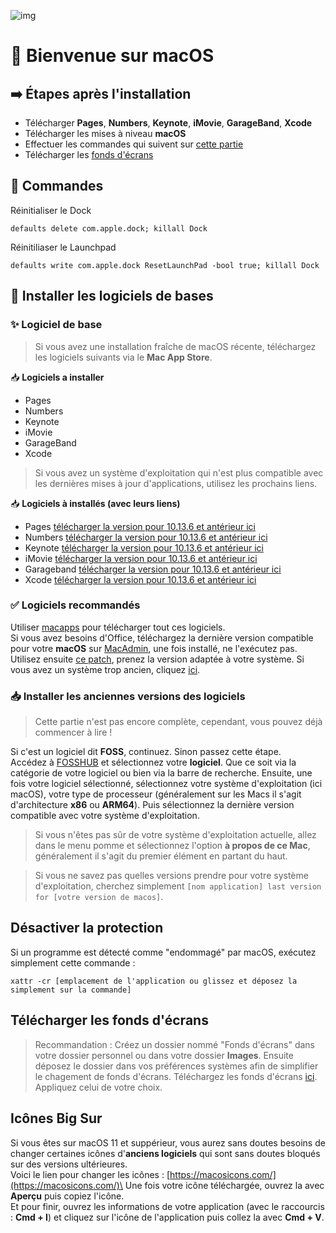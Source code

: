 ![img](./macos.png)
# 👋 Bienvenue sur macOS
## ➡️ Étapes après l'installation
- Télécharger **Pages**, **Numbers**, **Keynote**, **iMovie**, **GarageBand**, **Xcode**
- Télécharger les mises à niveau **macOS**
- Effectuer les commandes qui suivent sur [cette partie](#commandes)
- Télécharger les [fonds d'écrans](https://enioaiello.github.io/background-library)

## 🤖 Commandes
Réinitialiser le Dock
```
defaults delete com.apple.dock; killall Dock
```
Réinitiliaser le Launchpad
```
defaults write com.apple.dock ResetLaunchPad -bool true; killall Dock
```

## 🎈 Installer les logiciels de bases
### ✨ Logiciel de base

> Si vous avez une installation fraîche de macOS récente, téléchargez les logiciels suivants via le **Mac App Store**.

📥 **Logiciels a installer**
- Pages
- Numbers
- Keynote
- iMovie
- GarageBand
- Xcode

> Si vous avez un système d'exploitation qui n'est plus compatible avec les dernières mises à jour d'applications, utilisez les prochains liens.

📥 **Logiciels à installés (avec leurs liens)**

- Pages [télécharger la version pour 10.13.6 et antérieur ici](https://drive.google.com/file/d/1OGG6yHOIAsZZYPcR434KsZ0qzmvJYwaq/view?usp=sharing)
- Numbers [télécharger la version pour 10.13.6 et antérieur ici](https://drive.google.com/file/d/1OGG6yHOIAsZZYPcR434KsZ0qzmvJYwaq/view?usp=sharing)
- Keynote [télécharger la version pour 10.13.6 et antérieur ici](https://drive.google.com/file/d/1OGG6yHOIAsZZYPcR434KsZ0qzmvJYwaq/view?usp=sharing)
- iMovie [télécharger la version pour 10.13.6 et antérieur ici](http://www.mediafire.com/file/1q5cob8ghtglii0/Apple+iMovie+v10.1.6+Final+Patched.zip/file)
- Garageband [télécharger la version pour 10.13.6 et antérieur ici](https://garageband.fr.malavida.com/mac/)
- Xcode [télécharger la version pour 10.13.6 et antérieur ici](https://developer.apple.com/xcode/resources/)

### ✅ Logiciels recommandés

Utiliser [macapps](https://macapps.link) pour télécharger tout ces logiciels.\
Si vous avez besoins d'Office, téléchargez la dernière version compatible pour votre **macOS** sur [MacAdmin](https://macadmins.software/), une fois installé, ne l'exécutez pas. Utilisez ensuite [ce patch]([https://github.com/alsyundawy/Microsoft-Office-For-MacOS](https://gist.github.com/zthxxx/9ddc171d00df98cbf8b4b0d8469ce90a)), prenez la version adaptée à votre système. Si vous avez un système trop ancien, cliquez [ici](#installer-les-anciennes-versions-des-logiciels).

### 📥 Installer les anciennes versions des logiciels
> Cette partie n'est pas encore complète, cependant, vous pouvez déjà commencer à lire !

Si c'est un logiciel dit **FOSS**, continuez. Sinon passez cette étape.\
Accédez à [FOSSHUB](https://www.fosshub.com/) et sélectionnez votre **logiciel**. Que ce soit via la catégorie de votre logiciel ou bien via la barre de recherche. Ensuite, une fois votre logiciel sélectionné, sélectionnez votre système d'exploitation (ici macOS), votre type de processeur (généralement sur les Macs il s'agit d'architecture **x86** ou **ARM64**). Puis sélectionnez la dernière version compatible avec votre système d'exploitation.
> Si vous n'êtes pas sûr de votre système d'exploitation actuelle, allez dans le menu pomme et sélectionnez l'option **à propos de ce Mac**, généralement il s'agit du premier élément en partant du haut.

> Si vous ne savez pas quelles versions prendre pour votre système d'exploitation, cherchez simplement `[nom application] last version for [votre version de macos]`.

## Désactiver la protection
Si un programme est détecté comme "endommagé" par macOS, exécutez simplement cette commande :
```
xattr -cr [emplacement de l'application ou glissez et déposez la simplement sur la commande]
```

## Télécharger les fonds d'écrans
> Recommandation : Créez un dossier nommé "Fonds d'écrans" dans votre dossier personnel ou dans votre dossier **Images**. Ensuite déposez le dossier dans vos préférences systèmes afin de simplifier le chagement de fonds d'écrans.
Téléchargez  les fonds d'écrans [ici](https://enioaiello.github.io/background-library). Appliquez celui de votre choix.

## Icônes Big Sur
Si vous êtes sur macOS 11 et suppérieur, vous aurez sans doutes besoins de changer certaines icônes d'**anciens logiciels** qui sont sans doutes bloqués sur des versions ultérieures.\
Voici le lien pour changer les icônes : [https://macosicons.com/](https://macosicons.com/)\
Une fois votre icône téléchargée, ouvrez la avec **Aperçu** puis copiez l'icône.\
Et pour finir, ouvrez les informations de votre application (avec le raccourcis : **Cmd + I**) et cliquez sur l'icône de l'application puis collez la avec **Cmd + V**.
